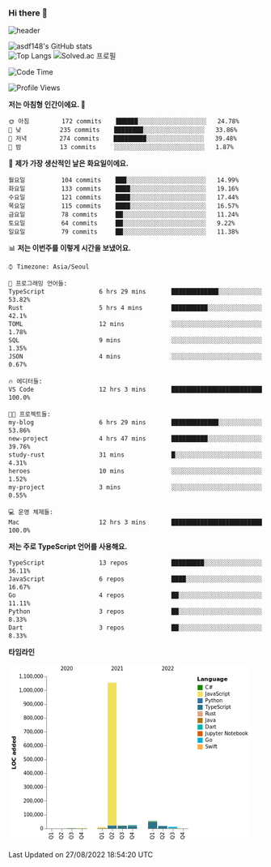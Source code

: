 ### Hi there 👋

![header](https://capsule-render.vercel.app/api?type=shark&color=gradient&height=300&section=header&text=asdf148&fontSize=90)

![asdf148's GitHub stats](https://github-readme-stats.vercel.app/api?username=asdf148&show_icons=true&theme=midnight-purple)<br>
![Top Langs](https://github-readme-stats.vercel.app/api/top-langs/?username=asdf148&layout=compact&theme=midnight-purple&langs_count=10)
![Solved.ac 프로필](http://mazassumnida.wtf/api/v2/generate_badge?boj=eldldk)

<!--
**asdf148/asdf148** is a ✨ _special_ ✨ repository because its `README.md` (this file) appears on your GitHub profile.

Here are some ideas to get you started:

- 🔭 I’m currently working on ...
- 🌱 I’m currently learning ...
- 👯 I’m looking to collaborate on ...
- 🤔 I’m looking for help with ...
- 💬 Ask me about ...
- 📫 How to reach me: ...
- 😄 Pronouns: ...
- ⚡ Fun fact: ...
-->

<!--START_SECTION:waka-->
![Code Time](http://img.shields.io/badge/Code%20Time-102%20hrs%2023%20mins-blue)

![Profile Views](http://img.shields.io/badge/Profile%20Views-4-blue)

**저는 아침형 인간이에요. 🐤** 

```text
🌞 아침         172 commits    ██████░░░░░░░░░░░░░░░░░░░   24.78% 
🌆 낮　         235 commits    ████████░░░░░░░░░░░░░░░░░   33.86% 
🌃 저녁         274 commits    █████████░░░░░░░░░░░░░░░░   39.48% 
🌙 밤　         13 commits     ░░░░░░░░░░░░░░░░░░░░░░░░░   1.87%

```
📅 **제가 가장 생산적인 날은 화요일이에요.** 

```text
월요일          104 commits    ███░░░░░░░░░░░░░░░░░░░░░░   14.99% 
화요일          133 commits    ████░░░░░░░░░░░░░░░░░░░░░   19.16% 
수요일          121 commits    ████░░░░░░░░░░░░░░░░░░░░░   17.44% 
목요일          115 commits    ████░░░░░░░░░░░░░░░░░░░░░   16.57% 
금요일          78 commits     ██░░░░░░░░░░░░░░░░░░░░░░░   11.24% 
토요일          64 commits     ██░░░░░░░░░░░░░░░░░░░░░░░   9.22% 
일요일          79 commits     ██░░░░░░░░░░░░░░░░░░░░░░░   11.38%

```


📊 **저는 이번주를 이렇게 시간을 보냈어요.** 

```text
⌚︎ Timezone: Asia/Seoul

💬 프로그래밍 언어들: 
TypeScript               6 hrs 29 mins       █████████████░░░░░░░░░░░░   53.82% 
Rust                     5 hrs 4 mins        ██████████░░░░░░░░░░░░░░░   42.1% 
TOML                     12 mins             ░░░░░░░░░░░░░░░░░░░░░░░░░   1.78% 
SQL                      9 mins              ░░░░░░░░░░░░░░░░░░░░░░░░░   1.35% 
JSON                     4 mins              ░░░░░░░░░░░░░░░░░░░░░░░░░   0.67%

🔥 에디터들: 
VS Code                  12 hrs 3 mins       █████████████████████████   100.0%

🐱‍💻 프로젝트들: 
my-blog                  6 hrs 29 mins       █████████████░░░░░░░░░░░░   53.86% 
new-project              4 hrs 47 mins       ██████████░░░░░░░░░░░░░░░   39.76% 
study-rust               31 mins             █░░░░░░░░░░░░░░░░░░░░░░░░   4.31% 
heroes                   10 mins             ░░░░░░░░░░░░░░░░░░░░░░░░░   1.52% 
my-project               3 mins              ░░░░░░░░░░░░░░░░░░░░░░░░░   0.55%

💻 운영 체제들: 
Mac                      12 hrs 3 mins       █████████████████████████   100.0%

```

**저는 주로 TypeScript 언어를 사용해요.** 

```text
TypeScript               13 repos            █████████░░░░░░░░░░░░░░░░   36.11% 
JavaScript               6 repos             ████░░░░░░░░░░░░░░░░░░░░░   16.67% 
Go                       4 repos             ██░░░░░░░░░░░░░░░░░░░░░░░   11.11% 
Python                   3 repos             ██░░░░░░░░░░░░░░░░░░░░░░░   8.33% 
Dart                     3 repos             ██░░░░░░░░░░░░░░░░░░░░░░░   8.33%

```


**타임라인**

![Chart not found](https://raw.githubusercontent.com/asdf148/asdf148/main/charts/bar_graph.png) 


 Last Updated on 27/08/2022 18:54:20 UTC
<!--END_SECTION:waka-->

